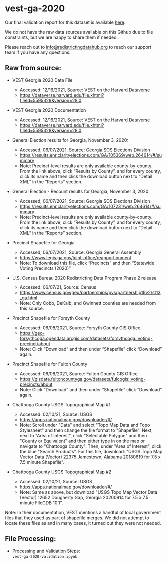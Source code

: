 # vest-ga-2020

Our final validation report for this dataset is available [here](https://redistrictingdatahub.org/dataset/vest-2020-georgia-precinct-boundaries-and-election-results-shapefile/). 

We do not have the raw data sources available on this Github due to file constraints, but we are happy to share them if needed. 

Please reach out to info@redistrictingdatahub.org to reach our support team if you have any questions.

## **Raw from source:**
- VEST Georgia 2020 Data File  
  - Accessed: 12/16/2021, Source: VEST on the Harvard Dataverse
  - https://dataverse.harvard.edu/file.xhtml?fileId=5595329&version=28.0

- VEST Georgia 2020 Documentation
  - Accessed: 12/16/2021, Source: VEST on the Harvard Dataverse
  - https://dataverse.harvard.edu/file.xhtml?fileId=5595328&version=28.0

- General Election results for Georgia, November 3, 2020:
  - Accessed, 06/07/2021, Source: Georgia SOS Elections Division
  - https://results.enr.clarityelections.com/GA/105369/web.264614/#/summary
  - Note: Precinct-level results are only available county-by-county. From the link above, click “Results by County”, and for every county, click its name and then click the download button next to “Detail XML” in the “Reports” section. 

- General Election - Recount results for Georgia, November 3, 2020:
  - Accessed, 06/07/2021, Source: Georgia SOS Elections Division
  - https://results.enr.clarityelections.com/GA/107231/web.264614/#/summary
  - Note: Precinct-level results are only available county-by-county. From the link above, click “Results by County”, and for every county, click its name and then click the download button next to “Detail XML” in the “Reports” section. 

- Precinct Shapefile for Georgia
  - Accessed, 06/07/2021, Source: Georgia General Assembly
  - https://www.legis.ga.gov/joint-office/reapportionment
  - Note: To download this file, click “Precincts” and then “Statewide Voting Precincts (2020)”

- U.S. Census Bureau 2020 Redistricting Data Program Phase 2 release
  - Accessed: 06/07/21, Source: Census
  - https://www.census.gov/geo/partnerships/pvs/partnership19v2/st13_ga.html
  - Note: Only Cobb, DeKalb, and Gwinnett counties are needed from this source.

- Precinct Shapefile for Forsyth County
  - Accessed: 06/08/2021, Source: Forsyth County GIS Office
  - https://geo-forsythcoga.opendata.arcgis.com/datasets/forsythcoga::voting-precinct/about
  - Note: Click “Download” and then under “Shapefile” click “Download” again.

- Precinct Shapefile for Fulton County
  - Accessed: 06/08/2021, Source: Fulton County GIS Office
  - https://gisdata.fultoncountyga.gov/datasets/fulcogis::voting-precincts/about
  - Note: Click “Download” and then under “Shapefile” click “Download” again. 

- Chattooga County USGS Topographical Map #1
  - Accessed: 02/10/21, Source: USGS
  - https://apps.nationalmap.gov/downloader/#/
  - Note: Scroll under "Data" and select "Topo Map Data and Topo Stylesheet" and then change the file format to "Shapefile". Next, next to "Area of Interest", click "Selectable Polygon" and then "County or Equivalent" and then either type in on the map or navigate to "Chattooga County". Then, under "Area of Interest", click the blue "Search Products". For this file, download: "USGS Topo Map Vector Data (Vector) 22375 Jamestown, Alabama 20180619 for 7.5 x 7.5 minute Shapefile".

- Chattooga County USGS Topographical Map #2
  - Accessed: 02/10/21, Source: USGS
  - https://apps.nationalmap.gov/downloader/#/
  - Note: Same as above, but download "USGS Topo Map Vector Data (Vector) 12652 Dougherty Gap, Georgia 20200914 for 7.5 x 7.5 minute FileGDB 10.1".

Note: In their documentation, VEST mentions a handful of local government files that they used as part of shapefile merges. We did not attempt to locate these files as and in many cases, it turned out they were not needed.

## **File Processing:**
- Processing and Validation Steps: \
`vest-ga-2020-validation.ipynb`
